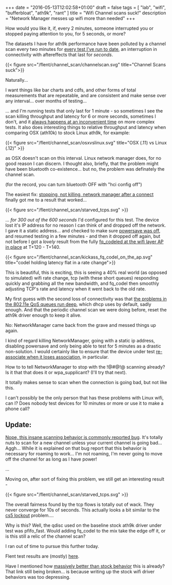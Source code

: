 +++
date = "2016-05-13T12:02:58+01:00"
draft = false
tags = [ "lab", "wifi", "bufferbloat", "ath9k", "rant" ]
title = "Wifi Channel scans suck!"
description = "Network Manager messes up wifi more than needed"
+++

How would you like it, if, every 2 minutes, someone interrupted you
or stopped paying attention to you, for 5 seconds, or more?

The datasets I have for ath9k performance have been polluted by a
channel scan every two minutes for
[every test I've run to date](/tags/wifi), an interruption in
connectivity with aftereffects that last for *seconds*.

{{< figure src="/flent/channel_scan/channelscan.svg" title="Channel Scans suck">}}

Naturally...

I want things like bar charts and cdfs, and other forms of total
measurements that are repeatable, and are consistent and make sense over
any interval... over months of testing...

... and I'm running tests that only last for 1 minute - so sometimes I
see the scan killing throughput and latency for 6 or more seconds,
sometimes I don't, and it
[always happens at an inconvenient time](/post/anomolies_thus_far) on
more complex tests. It also does interesting things to relative
throughput and latency when comparing OSX (ath10k) to stock Linux ath9k, for example:

{{< figure src="/flent/channel_scan/osxvslinux.svg" title="OSX (.11) vs Linux (.12)" >}}

as OSX doesn't scan on this interval. Linux network manager does, for no
good reason I can discern. I thought also, briefly, that the problem
might have been bluetooth co-existence... but no, the problem was
definately the channel scan.

(for the record, you can turn bluetooth OFF with "hci config off")

The easiest fix: [stopping, not killing, network manager after a connect](http://ubuntuforums.org/showthread.php?t=2163994) finally got me to a result that worked...

{{< figure src="/flent/channel_scan/starved_tcps.svg" >}}

... *for 300 out of the 600 seconds* I'd configured for this test. The device lost it's IP address for no reason I can think of and dropped off the network. I gave it a static address... and checked to make sure [powersave was off](/post/poking_at_powersave), and resumed testing in a few minutes - and then it dropped
off again, but not before I got a *lovely* result from the fully
[fq_codeled at the wifi layer AP in place](/tags/ath10k) at T+120 - T+140.

{{< figure src="/flent/channel_scan/kickass_fq_codel_on_the_ap.svg" title="codel holding latency flat in a rate change">}}

This is beautiful, this is exciting, this is seeing a 40% real world (as
opposed to simulated) wifi rate change, tcp (with these short queues)
responding quickly and grabbing all the new bandwidth, and fq_codel then
smoothly adjusting TCP's rate and latency when it went back to the old rate.

My first guess with the second loss of connectivity was that
[the problems in the 802.11e QoS queues run deep](/post/cs5_lockout), which dhcp uses by default, sadly enough. And that the periodic channel scan
we were doing before, reset the ath9k driver enough to keep it alive.

No: NetworkManager came back from the grave and messed things up again.

I kind of regard killing NetworkManager, going with a static ip address, disabling powersave and only being able to test for 5 minutes as a drastic non-solution. I would certainly like to ensure that the device under test [re-associate when it loses association](/posts/10.1firmware), in particular.

How to to tell NetworkManager to stop with the !@#@!@ scanning already? Is it that that does it or wpa_supplicant? (I'll try that next).

It totally makes sense to scan when the connection is going bad, but not like this.

I can't possibly be the only person that has these problems with Linux wifi, can I? Does nobody test devices for 10 minutes or more or use it to make a phone call?

## Update:

[Nope, this insane scanning behavior is commonly reported bug](https://bugs.launchpad.net/ubuntu/+source/network-manager/+bug/373680). It's totally nuts to scan for a new channel unless your current channel is going bad... Aggh... While
it is explained on that bug report that this behavior is necessary for roaming to work... I'm not roaming, I'm never going to move off the channel for as
long as I have power!

...

Moving on, after sort of fixing this problem, we still get an interesting result -

{{< figure src="/flent/channel_scan/starved_tcps.svg" >}}

The overall fairness found by the tcp flows is totally out of wack. They
never converge for 10s of seconds. This actually looks a bit similar to
the [cs5 lockout](/post/cs5_lockout) problem....

Why is this? Well, the qdisc used on the baseline stock ath9k driver
under test was pfifo_fast. Would adding fq_codel to the mix take the
edge off it, or is this still a relic of the channel scan?

I ran out of time to pursue this further today.

Flent test results are (mostly) [here](/flent/channel_scan).

Have I mentioned how
[massively better than stock behavior](/post/stock_behavior) this is
already? That link still being broken... is because writing up the stock wifi driver
behaviors was too depressing.
